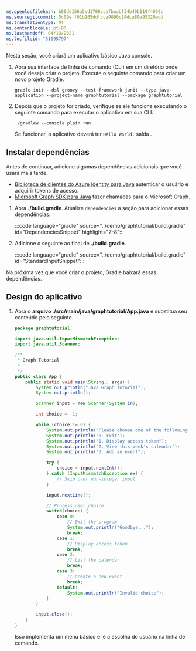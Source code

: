 ```yaml
---
ms.openlocfilehash: b80de156a5ed1708ccafbaabf34b49b119f4099c
ms.sourcegitcommit: 5c09eff01b265ddfcca9090c14dca80a95320edd
ms.translationtype: MT
ms.contentlocale: pt-BR
ms.lasthandoff: 04/13/2021
ms.locfileid: "51695797"
---
```

<!-- markdownlint-disable MD002 MD041 -->

Nesta seção, você criará um aplicativo básico Java console.

1. Abra sua interface de linha de comando (CLI) em um diretório onde você deseja criar o projeto. Execute o seguinte comando para criar um novo projeto Gradle.

    ```Shell
    gradle init --dsl groovy --test-framework junit --type java-application --project-name graphtutorial --package graphtutorial
    ```

1. Depois que o projeto for criado, verifique se ele funciona executando o seguinte comando para executar o aplicativo em sua CLI.

    ```Shell
    ./gradlew --console plain run
    ```

    Se funcionar, o aplicativo deverá ter `Hello World.` saída .

## <a name="install-dependencies"></a>Instalar dependências

Antes de continuar, adicione algumas dependências adicionais que você usará mais tarde.

- [Biblioteca de clientes do Azure Identity para Java](https://github.com/Azure/azure-sdk-for-java/tree/master/sdk/identity/azure-identity) autenticar o usuário e adquirir tokens de acesso.
- [Microsoft Graph SDK para Java](https://github.com/microsoftgraph/msgraph-sdk-java) fazer chamadas para o Microsoft Graph.

1. Abra **./build.gradle**. Atualize `dependencies` a seção para adicionar essas dependências.

    :::code language="gradle" source="../demo/graphtutorial/build.gradle" id="DependenciesSnippet" highlight="7-8":::

1. Adicione o seguinte ao final de **./build.gradle**.

    :::code language="gradle" source="../demo/graphtutorial/build.gradle" id="StandardInputSnippet":::

Na próxima vez que você criar o projeto, Gradle baixará essas dependências.

## <a name="design-the-app"></a>Design do aplicativo

1. Abra o **arquivo ./src/main/java/graphtutorial/App.java** e substitua seu conteúdo pelo seguinte.

    ```java
    package graphtutorial;

    import java.util.InputMismatchException;
    import java.util.Scanner;

    /**
     * Graph Tutorial
     *
     */
    public class App {
        public static void main(String[] args) {
            System.out.println("Java Graph Tutorial");
            System.out.println();

            Scanner input = new Scanner(System.in);

            int choice = -1;

            while (choice != 0) {
                System.out.println("Please choose one of the following options:");
                System.out.println("0. Exit");
                System.out.println("1. Display access token");
                System.out.println("2. View this week's calendar");
                System.out.println("3. Add an event");

                try {
                    choice = input.nextInt();
                } catch (InputMismatchException ex) {
                    // Skip over non-integer input
                }

                input.nextLine();

                // Process user choice
                switch(choice) {
                    case 0:
                        // Exit the program
                        System.out.println("Goodbye...");
                        break;
                    case 1:
                        // Display access token
                        break;
                    case 2:
                        // List the calendar
                        break;
                    case 3:
                        // Create a new event
                        break;
                    default:
                        System.out.println("Invalid choice");
                }
            }

            input.close();
        }
    }
    ```

    Isso implementa um menu básico e lê a escolha do usuário na linha de comando.
